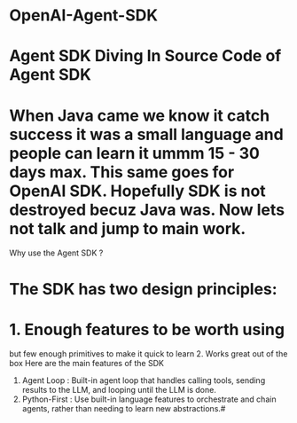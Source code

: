 # OpenAI-Agent-SDK

Agent SDK 
Diving In Source Code of Agent SDK
======================================

When Java came we know it catch success
it was a small language and people can
learn it ummm 15 - 30 days max. This same
goes for OpenAI SDK. Hopefully SDK is not
destroyed becuz Java was. Now lets not 
talk and jump to main work.
======================================

Why use the Agent SDK ? 

The SDK has two design principles:
======================================
# 1. Enough features to be worth using
   but few enough primitives to make 
   it quick to learn
2. Works great out of the box
	Here are the main features 
		of the SDK
1) Agent Loop : Built-in agent loop 
   that handles calling tools, sending 
   results to the LLM, and looping until 
   the LLM is done.
2) Python-First : Use built-in language
   features to orchestrate and chain 
   agents, rather than needing to learn 
   new abstractions.#
